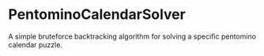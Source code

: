 # PentominoCalendarSolver

A simple bruteforce backtracking algorithm for solving a specific pentomino calendar puzzle.
